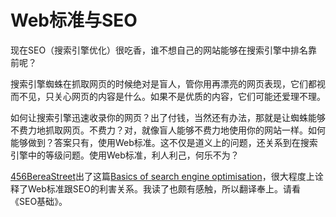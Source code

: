 # Web标准与SEO

现在SEO（搜索引擎优化）很吃香，谁不想自己的网站能够在搜索引擎中排名靠前呢？

搜索引擎蜘蛛在抓取网页的时候绝对是盲人，管你用再漂亮的网页表现，它们都视而不见，只关心网页的内容是什么。如果不是优质的内容，它们可能还爱理不理。

如何让搜索引擎迅速收录你的网页？出了付钱，当然还有办法，那就是让蜘蛛能够不费力地抓取网页。不费力？对，就像盲人能够不费力地使用你的网站一样。如何能够做到？答案只有，使用Web标准。这不仅是道义上的问题，还关系到在搜索引擎中的等级问题。使用Web标准，利人利己，何乐不为？

[456BereaStreet][0]出了这篇[Basics of search engine optimisation][1]，很大程度上诠释了Web标准跟SEO的利害关系。我读了也颇有感触，所以翻译奉上。请看《SEO基础》。

[0]: http://www.456bereastreet.com/
[1]: http://www.456bereastreet.com/archive/200502/basics_of_search_engine_optimisation/
